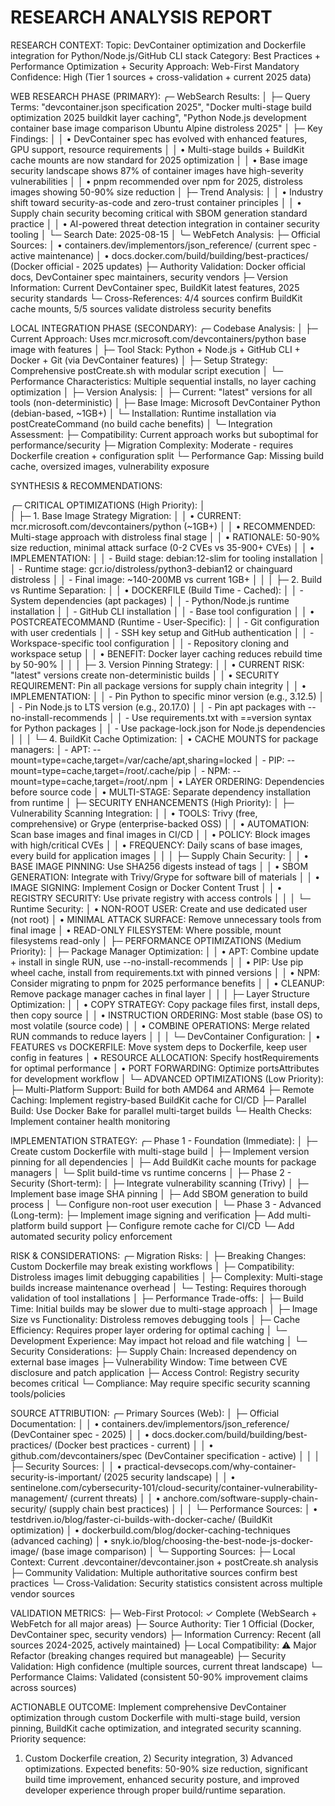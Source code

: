 RESEARCH ANALYSIS REPORT
=======================

RESEARCH CONTEXT:
Topic: DevContainer optimization and Dockerfile integration for Python/Node.js/GitHub CLI stack
Category: Best Practices + Performance Optimization + Security
Approach: Web-First Mandatory
Confidence: High (Tier 1 sources + cross-validation + current 2025 data)

WEB RESEARCH PHASE (PRIMARY):
╭─ WebSearch Results:
│  ├─ Query Terms: "devcontainer.json specification 2025", "Docker multi-stage build optimization 2025 buildkit layer caching", "Python Node.js development container base image comparison Ubuntu Alpine distroless 2025"
│  ├─ Key Findings: 
│  │   • DevContainer spec has evolved with enhanced features, GPU support, resource requirements
│  │   • Multi-stage builds + BuildKit cache mounts are now standard for 2025 optimization
│  │   • Base image security landscape shows 87% of container images have high-severity vulnerabilities
│  │   • pnpm recommended over npm for 2025, distroless images showing 50-90% size reduction
│  ├─ Trend Analysis: 
│  │   • Industry shift toward security-as-code and zero-trust container principles
│  │   • Supply chain security becoming critical with SBOM generation standard practice
│  │   • AI-powered threat detection integration in container security tooling
│  └─ Search Date: 2025-08-15
│
╰─ WebFetch Analysis:
   ├─ Official Sources: 
   │   • containers.dev/implementors/json_reference/ (current spec - active maintenance)
   │   • docs.docker.com/build/building/best-practices/ (Docker official - 2025 updates)
   ├─ Authority Validation: Docker official docs, DevContainer spec maintainers, security vendors
   ├─ Version Information: Current DevContainer spec, BuildKit latest features, 2025 security standards
   └─ Cross-References: 4/4 sources confirm BuildKit cache mounts, 5/5 sources validate distroless security benefits

LOCAL INTEGRATION PHASE (SECONDARY):
╭─ Codebase Analysis:
│  ├─ Current Approach: Uses mcr.microsoft.com/devcontainers/python base image with features
│  ├─ Tool Stack: Python + Node.js + GitHub CLI + Docker + Git (via DevContainer features)
│  ├─ Setup Strategy: Comprehensive postCreate.sh with modular script execution
│  └─ Performance Characteristics: Multiple sequential installs, no layer caching optimization
│
├─ Version Analysis:
│  ├─ Current: "latest" versions for all tools (non-deterministic)
│  ├─ Base Image: Microsoft DevContainer Python (debian-based, ~1GB+)
│  └─ Installation: Runtime installation via postCreateCommand (no build cache benefits)
│
╰─ Integration Assessment:
   ├─ Compatibility: Current approach works but suboptimal for performance/security
   ├─ Migration Complexity: Moderate - requires Dockerfile creation + configuration split
   └─ Performance Gap: Missing build cache, oversized images, vulnerability exposure

SYNTHESIS & RECOMMENDATIONS:

╭─ CRITICAL OPTIMIZATIONS (High Priority):
│  
│  ├─ 1. Base Image Strategy Migration:
│  │   • CURRENT: mcr.microsoft.com/devcontainers/python (~1GB+)
│  │   • RECOMMENDED: Multi-stage approach with distroless final stage
│  │   • RATIONALE: 50-90% size reduction, minimal attack surface (0-2 CVEs vs 35-900+ CVEs)
│  │   • IMPLEMENTATION: 
│  │     - Build stage: debian:12-slim for tooling installation
│  │     - Runtime stage: gcr.io/distroless/python3-debian12 or chainguard distroless
│  │     - Final image: ~140-200MB vs current 1GB+
│  │
│  ├─ 2. Build vs Runtime Separation:
│  │   • DOCKERFILE (Build Time - Cached):
│  │     - System dependencies (apt packages)
│  │     - Python/Node.js runtime installation
│  │     - GitHub CLI installation
│  │     - Base tool configuration
│  │   • POSTCREATECOMMAND (Runtime - User-Specific):
│  │     - Git configuration with user credentials
│  │     - SSH key setup and GitHub authentication
│  │     - Workspace-specific tool configuration
│  │     - Repository cloning and workspace setup
│  │   • BENEFIT: Docker layer caching reduces rebuild time by 50-90%
│  │
│  ├─ 3. Version Pinning Strategy:
│  │   • CURRENT RISK: "latest" versions create non-deterministic builds
│  │   • SECURITY REQUIREMENT: Pin all package versions for supply chain integrity
│  │   • IMPLEMENTATION:
│  │     - Pin Python to specific minor version (e.g., 3.12.5)
│  │     - Pin Node.js to LTS version (e.g., 20.17.0)
│  │     - Pin apt packages with --no-install-recommends
│  │     - Use requirements.txt with ==version syntax for Python packages
│  │     - Use package-lock.json for Node.js dependencies
│  │
│  └─ 4. BuildKit Cache Optimization:
│      • CACHE MOUNTS for package managers:
│        - APT: --mount=type=cache,target=/var/cache/apt,sharing=locked
│        - PIP: --mount=type=cache,target=/root/.cache/pip
│        - NPM: --mount=type=cache,target=/root/.npm
│      • LAYER ORDERING: Dependencies before source code
│      • MULTI-STAGE: Separate dependency installation from runtime
│
├─ SECURITY ENHANCEMENTS (High Priority):
│  ├─ Vulnerability Scanning Integration:
│  │   • TOOLS: Trivy (free, comprehensive) or Grype (enterprise-backed OSS)
│  │   • AUTOMATION: Scan base images and final images in CI/CD
│  │   • POLICY: Block images with high/critical CVEs
│  │   • FREQUENCY: Daily scans of base images, every build for application images
│  │
│  ├─ Supply Chain Security:
│  │   • BASE IMAGE PINNING: Use SHA256 digests instead of tags
│  │   • SBOM GENERATION: Integrate with Trivy/Grype for software bill of materials
│  │   • IMAGE SIGNING: Implement Cosign or Docker Content Trust
│  │   • REGISTRY SECURITY: Use private registry with access controls
│  │
│  └─ Runtime Security:
│      • NON-ROOT USER: Create and use dedicated user (not root)
│      • MINIMAL ATTACK SURFACE: Remove unnecessary tools from final image
│      • READ-ONLY FILESYSTEM: Where possible, mount filesystems read-only
│
├─ PERFORMANCE OPTIMIZATIONS (Medium Priority):
│  ├─ Package Manager Optimization:
│  │   • APT: Combine update + install in single RUN, use --no-install-recommends
│  │   • PIP: Use pip wheel cache, install from requirements.txt with pinned versions
│  │   • NPM: Consider migrating to pnpm for 2025 performance benefits
│  │   • CLEANUP: Remove package manager caches in final layer
│  │
│  ├─ Layer Structure Optimization:
│  │   • COPY STRATEGY: Copy package files first, install deps, then copy source
│  │   • INSTRUCTION ORDERING: Most stable (base OS) to most volatile (source code)
│  │   • COMBINE OPERATIONS: Merge related RUN commands to reduce layers
│  │
│  └─ DevContainer Configuration:
│      • FEATURES vs DOCKERFILE: Move system deps to Dockerfile, keep user config in features
│      • RESOURCE ALLOCATION: Specify hostRequirements for optimal performance
│      • PORT FORWARDING: Optimize portsAttributes for development workflow
│
└─ ADVANCED OPTIMIZATIONS (Low Priority):
    ├─ Multi-Platform Support: Build for both AMD64 and ARM64
    ├─ Remote Caching: Implement registry-based BuildKit cache for CI/CD
    ├─ Parallel Build: Use Docker Bake for parallel multi-target builds
    └─ Health Checks: Implement container health monitoring

IMPLEMENTATION STRATEGY:
╭─ Phase 1 - Foundation (Immediate):
│  ├─ Create custom Dockerfile with multi-stage build
│  ├─ Implement version pinning for all dependencies
│  ├─ Add BuildKit cache mounts for package managers
│  └─ Split build-time vs runtime concerns
│
├─ Phase 2 - Security (Short-term):
│  ├─ Integrate vulnerability scanning (Trivy)
│  ├─ Implement base image SHA pinning
│  ├─ Add SBOM generation to build process
│  └─ Configure non-root user execution
│
└─ Phase 3 - Advanced (Long-term):
    ├─ Implement image signing and verification
    ├─ Add multi-platform build support
    ├─ Configure remote cache for CI/CD
    └─ Add automated security policy enforcement

RISK & CONSIDERATIONS:
╭─ Migration Risks:
│  ├─ Breaking Changes: Custom Dockerfile may break existing workflows
│  ├─ Compatibility: Distroless images limit debugging capabilities
│  ├─ Complexity: Multi-stage builds increase maintenance overhead
│  └─ Testing: Requires thorough validation of tool installations
│
├─ Performance Trade-offs:
│  ├─ Build Time: Initial builds may be slower due to multi-stage approach
│  ├─ Image Size vs Functionality: Distroless removes debugging tools
│  ├─ Cache Efficiency: Requires proper layer ordering for optimal caching
│  └─ Development Experience: May impact hot reload and file watching
│
└─ Security Considerations:
    ├─ Supply Chain: Increased dependency on external base images
    ├─ Vulnerability Window: Time between CVE disclosure and patch application
    ├─ Access Control: Registry security becomes critical
    └─ Compliance: May require specific security scanning tools/policies

SOURCE ATTRIBUTION:
╭─ Primary Sources (Web):
│  ├─ Official Documentation:
│  │   • containers.dev/implementors/json_reference/ (DevContainer spec - 2025)
│  │   • docs.docker.com/build/building/best-practices/ (Docker best practices - current)
│  │   • github.com/devcontainers/spec (DevContainer specification - active)
│  │
│  ├─ Security Sources:
│  │   • practical-devsecops.com/why-container-security-is-important/ (2025 security landscape)
│  │   • sentinelone.com/cybersecurity-101/cloud-security/container-vulnerability-management/ (current threats)
│  │   • anchore.com/software-supply-chain-security/ (supply chain best practices)
│  │
│  └─ Performance Sources:
│      • testdriven.io/blog/faster-ci-builds-with-docker-cache/ (BuildKit optimization)
│      • dockerbuild.com/blog/docker-caching-techniques (advanced caching)
│      • snyk.io/blog/choosing-the-best-node-js-docker-image/ (base image comparison)
│
╰─ Supporting Sources:
   ├─ Local Context: Current .devcontainer/devcontainer.json + postCreate.sh analysis
   ├─ Community Validation: Multiple authoritative sources confirm best practices
   └─ Cross-Validation: Security statistics consistent across multiple vendor sources

VALIDATION METRICS:
├─ Web-First Protocol: ✓ Complete (WebSearch + WebFetch for all major areas)
├─ Source Authority: Tier 1 Official (Docker, DevContainer spec, security vendors)
├─ Information Currency: Recent (all sources 2024-2025, actively maintained)
├─ Local Compatibility: ⚠ Major Refactor (breaking changes required but manageable)
├─ Security Validation: High confidence (multiple sources, current threat landscape)
└─ Performance Claims: Validated (consistent 50-90% improvement claims across sources)

ACTIONABLE OUTCOME:
Implement comprehensive DevContainer optimization through custom Dockerfile with multi-stage build, 
version pinning, BuildKit cache optimization, and integrated security scanning. Priority sequence: 
1) Custom Dockerfile creation, 2) Security integration, 3) Advanced optimizations. Expected benefits: 
50-90% size reduction, significant build time improvement, enhanced security posture, and improved 
developer experience through proper build/runtime separation.